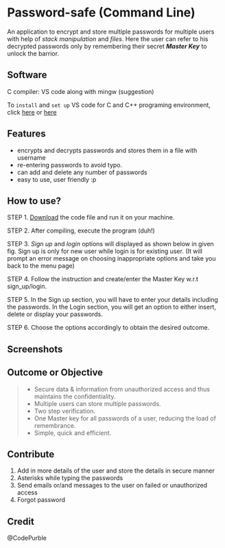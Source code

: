 # Password-safe (Command Line)
An application to encrypt and store multiple passwords for multiple users with help of _stack manipulation_ and _files_.
Here the user can refer to his decrypted passwords only by remembering their secret _**Master Key**_ to unlock the barrior. 

## Software
C compiler: VS code along with mingw (suggestion)

To `install` and `set up` VS code for C and C++ programing environment, click [here](https://www.youtube.com/watch?v=9xCskNFVt2c&t=725s) or [here](https://www.youtube.com/watch?v=VBb0Z0e8szw)

## Features
- encrypts and decrypts passwords and stores them in a file with username
- re-entering passwords to avoid typo.
- can add and delete any number of passwords
- easy to use, user friendly :p

## How to use?
STEP 1. [Download](https://github.com/AnkitaTandon/Password-safe/blob/master/pwd_safe.c) the code file and run it on your machine.  

STEP 2. After compiling, execute the program (duh!)

STEP 3. _Sign up_ and _login_ options will displayed as shown below in given fig.
        Sign up is only for new user while login is for existing user.
        (It will prompt an error message on choosing inappropriate options and take you back to the menu page)
        
STEP 4. Follow the instruction and create/enter the Master Key w.r.t sign_up/login.

STEP 5. In the Sign up section, you will have to enter your details including the passwords.
        In the Login section, you will get an option to either insert, delete or display your passwords.
        
STEP 6. Choose the options accordingly to obtain the desired outcome.
        
## Screenshots

## Outcome or Objective

>- Secure data & information from unauthorized access and thus maintains the confidentiality.
>- Multiple users can store multiple passwords.
>- Two step verification.
>- One Master key for all passwords of a user, reducing the load of remembrance.
>- Simple, quick and efficient. 

## Contribute
1. Add in more details of the user and store the details in secure manner
2. Asterisks while typing the passwords
3. Send emails or/and messages to the user on failed or unauthorized access
4. Forgot password

## Credit
@CodePurble

